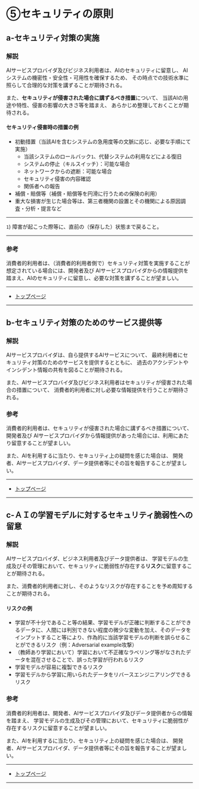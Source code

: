 # ⑤セキュリティの原則

## a-セキュリティ対策の実施

### 解説

AIサービスプロバイダ及びビジネス利用者は、AIのセキュリティに留意し、
AIシステムの機密性・安全性・可用性を確保するため、
その時点での技術水準に照らして合理的な対策を講ずることが期待される。

また、**セキュリティが侵害された場合に講ずるべき措置**について、
当該AIの用途や特性、侵害の影響の大きさ等を踏まえ、
あらかじめ整理しておくことが期待される。

#### セキュリティ侵害時の措置の例

* 初動措置（当該AIを含むシステムの急用度等の文脈に応じ、必要な手順にて実施）
	* 当該システムのロールバック`1`、代替システムの利用などによる復旧
	* システムの停止（キルスイッチ）：可能な場合
	* ネットワークからの遮断：可能な場合
	* セキュリティ侵害の内容確認
	* 関係者への報告
* 補償・賠償等（補償・賠償等を円滑に行うための保険の利用）
* 重大な損害が生じた場合等は、第三者機関の設置とその機関による原因調査・分析・提言など

----

`1`) 障害が起こった際等に、直前の（保存した）状態まで戻ること。 

----

### 参考

消費者的利用者は、（消費者的利用者側で）セキュリティ対策を実施することが想定されている場合には、開発者及び
AIサービスプロバイダからの情報提供を踏まえ、AIのセキュリティに留意し、必要な対策を講ずることが望ましい。

****************

* [トップページ](../../)

****************


## b-セキュリティ対策のためのサービス提供等

### 解説

AIサービスプロバイダは、自ら提供するAIサービスについて、
最終利用者にセキュリティ対策のためのサービスを提供するとともに、
過去のアクシデントやインシデント情報の共有を図ることが期待される。

また、AIサービスプロバイダ及びビジネス利用者はセキュリティが侵害された場合の措置について、
消費者的利用者に対し必要な情報提供を行うことが期待される。

### 参考

消費者的利用者は、セキュリティが侵害された場合に講ずるべき措置について、開発者及び
AIサービスプロバイダから情報提供があった場合には、利用にあたり留意することが望ましい。

また、AIを利用するに当たり、セキュリティ上の疑問を感じた場合は、
開発者、AIサービスプロバイダ、データ提供者等にその旨を報告することが望ましい。

****************

* [トップページ](../../)

****************

## c-ＡＩの学習モデルに対するセキュリティ脆弱性への留意

### 解説
AIサービスプロバイダ、ビジネス利用者及びデータ提供者は、
学習モデルの生成及びその管理において、セキュリティに脆弱性が存在する**リスク**に留意することが期待される。

また、消費者的利用者に対し、そのようなリスクが存在することを予め周知することが期待される。

#### リスクの例
* 学習が不十分であること等の結果、学習モデルが正確に判断することができるデータに、人間には判別できない程度の微少な変動を加え、そのデータをインプットすること等により、作為的に当該学習モデルの判断を誤らせることができるリスク（例：Adversarial example攻撃）
* （教師あり学習において）学習において不正確なラベリング等がなされたデータを混在させることで、誤った学習が行われるリスク
* 学習モデルが容易に複製できるリスク
* 学習モデルから学習に用いられたデータをリバースエンジニアリングできるリスク

### 参考

消費者的利用者は、開発者、AIサービスプロバイダ及びデータ提供者からの情報を踏まえ、
学習モデルの生成及びその管理において、セキュリティに脆弱性が存在するリスクに留意することが望ましい。

また、AIを利用するに当たり、セキュリティ上の疑問を感じた場合は、
開発者、AIサービスプロバイダ、データ提供者等にその旨を報告することが望ましい。

****************
  
* [トップページ](../../)

****************

